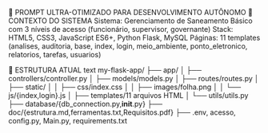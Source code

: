 🚀 PROMPT ULTRA-OTIMIZADO PARA DESENVOLVIMENTO AUTÔNOMO
🎯 CONTEXTO DO SISTEMA
Sistema: Gerenciamento de Saneamento Básico com 3 níveis de acesso (funcionário, supervisor, governante)
Stack: HTML5, CSS3, JavaScript ES6+, Python Flask, MySQL
Páginas: 11 templates (analises, auditoria, base, index, login, meio_ambiente, ponto_eletronico, relatorios, tarefas, usuarios)

📁 ESTRUTURA ATUAL
text
my-flask-app/
├── app/
│   ├── controllers/controller.py
│   ├── models/models.py
│   ├── routes/routes.py
│   ├── static/
│   │   ├── css/index.css
│   │   ├── images/folha.png
│   │   └── js/{index,login}.js
│   ├── templates/11 arquivos HTML
│   └── utils/utils.py
├── database/{db_connection.py,__init__.py}
├── doc/{estrutura.md,ferramentas.txt,Requisitos.pdf}
├── .env, acesso, config.py, Main.py, requirements.txt